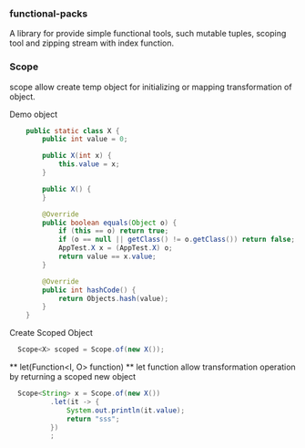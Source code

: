 ### functional-packs
A library for provide simple functional tools, such mutable tuples, scoping tool and zipping stream with index function.

### Scope

scope allow create temp object for initializing or mapping transformation of object.

Demo object
```java
    public static class X {
        public int value = 0;

        public X(int x) {
            this.value = x;
        }

        public X() {
        }

        @Override
        public boolean equals(Object o) {
            if (this == o) return true;
            if (o == null || getClass() != o.getClass()) return false;
            AppTest.X x = (AppTest.X) o;
            return value == x.value;
        }

        @Override
        public int hashCode() {
            return Objects.hash(value);
        }
    }
```

Create Scoped Object
```java
  Scope<X> scoped = Scope.of(new X());
```

** let(Function<I, O> function) **
let function allow transformation operation by returning a scoped new object
```java
  Scope<String> x = Scope.of(new X())
          .let(it -> {
              System.out.println(it.value);
              return "sss";
          })
          ;
```
